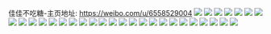 佳佳不吃糖-主页地址: https://weibo.com/u/6558529004 
![](https://wx4.sinaimg.cn/mw2000/0079QUZSly1h8jitjjg59j31b71b7nn0.jpg) 
![](https://wx4.sinaimg.cn/mw2000/0079QUZSly1h8ixvvdxdnj31re1s8wu5.jpg) 
![](https://wx4.sinaimg.cn/mw2000/0079QUZSly1h8ixvtvswpj325l25l4qp.jpg) 
![](https://wx4.sinaimg.cn/mw2000/0079QUZSly1h8ixvunf9tj3102111tjt.jpg) 
![](https://wx4.sinaimg.cn/mw2000/0079QUZSly1h86ounf0hrj31o020re81.jpg) 
![](https://wx4.sinaimg.cn/mw2000/0079QUZSly1h7m5bdfwmij31o01o0hdt.jpg) 
![](https://wx4.sinaimg.cn/mw2000/0079QUZSly1h7cvkz5jfej30wi0ul7b6.jpg) 
![](https://wx4.sinaimg.cn/mw2000/0079QUZSly1h7cvkzjvfaj30rk0sr0u1.jpg) 
![](https://wx4.sinaimg.cn/mw2000/0079QUZSly1h7cvkzzgtsj30rz1740um.jpg) 
![](https://wx4.sinaimg.cn/mw2000/0079QUZSly1h787grp0ccj31l71o01kx.jpg) 
![](https://wx4.sinaimg.cn/mw2000/0079QUZSly1h6r7y66gqpj30wi0z0drn.jpg) 
![](https://wx4.sinaimg.cn/mw2000/0079QUZSly1h6mghikgwlj30wi1ycnpd.jpg) 
![](https://wx4.sinaimg.cn/mw2000/0079QUZSly1h6m4f1x734j324w24wb2a.jpg) 
![](https://wx4.sinaimg.cn/mw2000/0079QUZSly1h6m4f2lp58j31oz1oz136.jpg) 
![](https://wx4.sinaimg.cn/mw2000/0079QUZSly1h6dgbw5nrsj31kw15ne5c.jpg) 
![](https://wx4.sinaimg.cn/mw2000/0079QUZSly1h6dgbxg3aej32bz2bzx6p.jpg) 
![](https://wx4.sinaimg.cn/mw2000/0079QUZSly1h6dgbwni0wj30wi168av0.jpg) 
![](https://wx4.sinaimg.cn/mw2000/0079QUZSly1h6dgbvlm09j32c03717ni.jpg) 
![](https://wx4.sinaimg.cn/mw2000/0079QUZSly1h6ayovnx9pj31rq1rre81.jpg) 
![](https://wx4.sinaimg.cn/mw2000/0079QUZSly1h6ayoy3vb5j30lf0ij0uf.jpg) 
![](https://wx4.sinaimg.cn/mw2000/0079QUZSly1h6ayoxo6utj325l25l4qq.jpg) 
![](https://wx4.sinaimg.cn/mw2000/0079QUZSly1h6ayoujxipj31qt1qt7wj.jpg) 
![](https://wx4.sinaimg.cn/mw2000/0079QUZSly1h678an04hsj31on1sjqaz.jpg) 
![](https://wx4.sinaimg.cn/mw2000/0079QUZSly1h678aoc63vj31ef1n3afo.jpg) 
![](https://wx4.sinaimg.cn/mw2000/0079QUZSly1h61tshj00bj30b90b9gmh.jpg) 
![](https://wx4.sinaimg.cn/mw2000/0079QUZSly1h61tsi15p4j316b18c7e6.jpg) 
![](https://wx4.sinaimg.cn/mw2000/0079QUZSly1h6074sz0arj31al0qo7ep.jpg) 
![](https://wx4.sinaimg.cn/mw2000/0079QUZSly1h5dib53kr1j32c036p1ky.jpg) 
![](https://wx4.sinaimg.cn/mw2000/0079QUZSly1h55jh4vdsgj32c0340qv6.jpg) 
![](https://wx4.sinaimg.cn/mw2000/0079QUZSly1h4nx0m5ou8j30wy0u0afh.jpg) 
